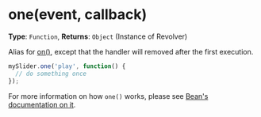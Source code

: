 # one(event, callback)

**Type**: `Function`, **Returns**: `Object` (Instance of Revolver)

Alias for [on()](revolver.methods.on.md), except that the handler will removed after the first execution.

```javascript
mySlider.one('play', function() {
  // do something once
});
```

For more information on how `one()` works, please see [Bean's documentation on it](https://github.com/fat/bean#one).
